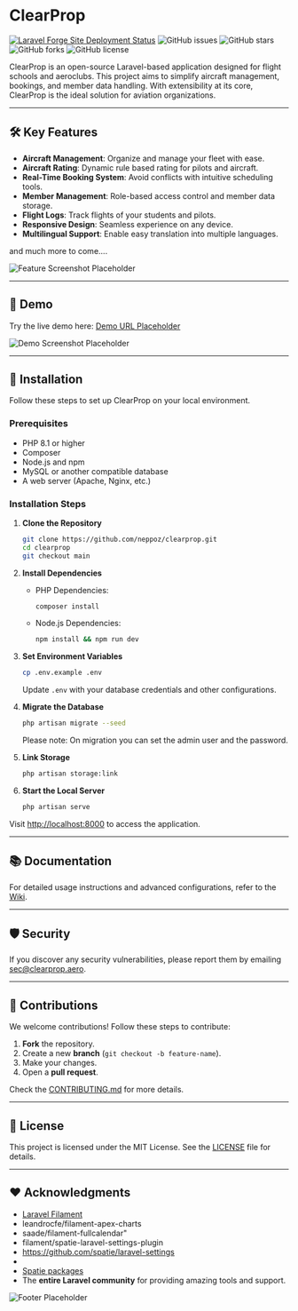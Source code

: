 # ClearProp

[![Laravel Forge Site Deployment Status](https://img.shields.io/endpoint?url=https%3A%2F%2Fforge.laravel.com%2Fsite-badges%2F2484af29-402d-4085-9241-2c934fe4aded%3Fdate%3D1&style=flat)](https://forge.laravel.com/servers/822733/sites/2404649)
![GitHub issues](https://img.shields.io/github/issues/neppoz/clearprop)
![GitHub stars](https://img.shields.io/github/stars/neppoz/clearprop)
![GitHub forks](https://img.shields.io/github/forks/neppoz/clearprop)
![GitHub license](https://img.shields.io/github/license/neppoz/clearprop)

ClearProp is an open-source Laravel-based application designed for flight schools and aeroclubs. This project aims to
simplify aircraft management, bookings, and member data handling. With extensibility at its core, ClearProp is the ideal
solution for aviation organizations.

---

## 🛠️ Key Features

- **Aircraft Management**: Organize and manage your fleet with ease.
- **Aircraft Rating**: Dynamic rule based rating for pilots and aircraft.
- **Real-Time Booking System**: Avoid conflicts with intuitive scheduling tools.
- **Member Management**: Role-based access control and member data storage.
- **Flight Logs**: Track flights of your students and pilots.
- **Responsive Design**: Seamless experience on any device.
- **Multilingual Support**: Enable easy translation into multiple languages.

and much more to come....

![Feature Screenshot Placeholder](https://via.placeholder.com/800x400.png?text=Feature+Screenshot)

---

## 🧩 Demo

Try the live demo here: [Demo URL Placeholder](#)

![Demo Screenshot Placeholder](https://via.placeholder.com/800x400.png?text=Demo+Screenshot)

---

## 🚀 Installation

Follow these steps to set up ClearProp on your local environment.

### Prerequisites

- PHP 8.1 or higher
- Composer
- Node.js and npm
- MySQL or another compatible database
- A web server (Apache, Nginx, etc.)

### Installation Steps

1. **Clone the Repository**
   ```bash
   git clone https://github.com/neppoz/clearprop.git
   cd clearprop
   git checkout main
   ```

2. **Install Dependencies**
    - PHP Dependencies:
      ```bash
      composer install
      ```
    - Node.js Dependencies:
      ```bash
      npm install && npm run dev
      ```

3. **Set Environment Variables**
   ```bash
   cp .env.example .env
   ```
   Update `.env` with your database credentials and other configurations.

4. **Migrate the Database**
   ```bash
   php artisan migrate --seed
   ```
   Please note: On migration you can set the admin user and the password.

5. **Link Storage**
   ```bash
   php artisan storage:link
   ```

6. **Start the Local Server**
   ```bash
   php artisan serve
   ```

Visit [http://localhost:8000](http://localhost:8000) to access the application.

---

## 📚 Documentation

For detailed usage instructions and advanced configurations, refer to
the [Wiki](https://github.com/neppoz/clearprop/wiki).

---

## 🛡️ Security

If you discover any security vulnerabilities, please report them by
emailing [sec@clearprop.aero](mailto:neppo@example.com).

---

## 🤝 Contributions

We welcome contributions! Follow these steps to contribute:

1. **Fork** the repository.
2. Create a new **branch** (`git checkout -b feature-name`).
3. Make your changes.
4. Open a **pull request**.

Check the [CONTRIBUTING.md](CONTRIBUTING.md) for more details.

---

## 📜 License

This project is licensed under the MIT License. See the [LICENSE](LICENSE) file for details.

---

## ❤️ Acknowledgments

- [Laravel Filament](https://filamentphp.com/)
- leandrocfe/filament-apex-charts
- saade/filament-fullcalendar"
- filament/spatie-laravel-settings-plugin
- https://github.com/spatie/laravel-settings
-
- [Spatie packages](https://filamentphp.com/)
- The **entire Laravel community** for providing amazing tools and support.

![Footer Placeholder](https://via.placeholder.com/800x200.png?text=Thank+You+for+using+ClearProp)

